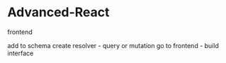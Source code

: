# Advanced-React

frontend

add to schema
create resolver - query or mutation
go to frontend - build interface
